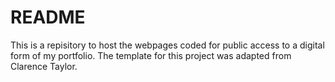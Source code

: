 # README
This is a repisitory to host the webpages coded for public access to a digital form of my portfolio. The template for this project was adapted from Clarence Taylor.
